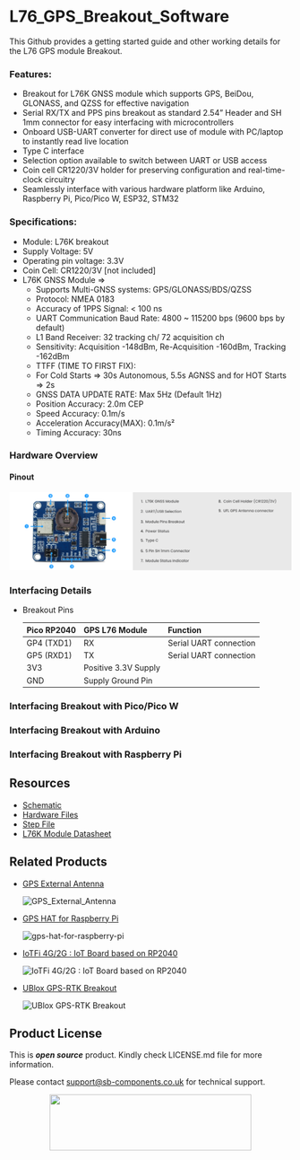 # L76_GPS_Breakout_Software

This Github provides a getting started guide and other working details for the L76 GPS module Breakout.


### Features:
- Breakout for L76K GNSS module which supports GPS, BeiDou, GLONASS, and QZSS for effective navigation
- Serial RX/TX and PPS pins breakout as standard 2.54” Header and SH 1mm connector for easy interfacing with microcontrollers
- Onboard USB-UART converter for direct use of module with PC/laptop to instantly read live location
- Type C interface
- Selection option available to switch between UART or USB access
- Coin cell CR1220/3V holder for preserving configuration and real-time-clock circuitry 
- Seamlessly interface with various hardware platform like Arduino, Raspberry Pi, Pico/Pico W, ESP32, STM32
  
### Specifications:
- Module: L76K breakout
- Supply Voltage: 5V
- Operating pin voltage: 3.3V
- Coin Cell: CR1220/3V [not included]
- L76K GNSS Module =>
	- Supports Multi-GNSS systems: GPS/GLONASS/BDS/QZSS
	- Protocol: NMEA 0183 
	- Accuracy of 1PPS Signal:  < 100 ns 
	- UART Communication Baud Rate: 4800 ~ 115200 bps (9600 bps by default)
	- L1 Band Receiver: 32 tracking ch/ 72 acquisition ch
	- Sensitivity: Acquisition -148dBm, Re-Acquisition -160dBm, Tracking -162dBm
	- TTFF (TIME TO FIRST FIX): 
	- For Cold Starts => 30s Autonomous, 5.5s AGNSS and for HOT Starts => 2s
	- GNSS DATA UPDATE RATE:  Max 5Hz (Default 1Hz)
	- Position Accuracy: 2.0m CEP
	- Speed Accuracy: 0.1m/s
	- Acceleration Accuracy(MAX): 0.1m/s²
	- Timing Accuracy: 30ns


### Hardware Overview
#### Pinout
<img src="https://github.com/sbcshop/L76_GPS_Breakout_Software/blob/main/images/L76_GPS_Breakout_Pinouts.png">


### Interfacing Details
- Breakout Pins 
  
  | Pico RP2040 | GPS L76 Module | Function |
  |---|---|---|
  |GP4 (TXD1) | RX | Serial UART connection |
  |GP5 (RXD1) | TX  | Serial UART connection |
  |3V3 | Positive 3.3V Supply | 
  |GND | Supply Ground Pin |

 
### Interfacing Breakout with Pico/Pico W


### Interfacing Breakout with Arduino 


### Interfacing Breakout with Raspberry Pi
  


## Resources
  * [Schematic]()
  * [Hardware Files]()
  * [Step File]()
  * [L76K Module Datasheet]()


## Related Products
  * [GPS External Antenna](https://shop.sb-components.co.uk/products/gps-external-antenna?_pos=1&_sid=7f1c5cecc&_ss=r) 
   
     ![GPS_External_Antenna](https://shop.sb-components.co.uk/cdn/shop/products/GPSAntenna_2.jpg?v=1640588714&width=300)   

  * [GPS HAT for Raspberry Pi](https://shop.sb-components.co.uk/products/gps-hat-for-raspberry-pi?_pos=6&_sid=7f1c5cecc&_ss=r) 
   
     ![gps-hat-for-raspberry-pi](https://shop.sb-components.co.uk/cdn/shop/products/GPSHATforRaspberryPi_5.png?v=1648553361&width=300) 

  * [IoTFi 4G/2G : IoT Board based on RP2040](https://shop.sb-components.co.uk/products/iotfi-2g-4g-iot-board-based-on-rp2040?variant=40430002307155) 
   
     ![IoTFi 4G/2G : IoT Board based on RP2040](https://shop.sb-components.co.uk/cdn/shop/products/Untitled-2_1.png?v=1679651257&width=300)
    
  * [UBlox GPS-RTK Breakout](https://shop.sb-components.co.uk/products/gps-rtk-hat-gps-rtk-hat-with-high-precision-rtk-gps-location-at-the-cm-level?_pos=3&_sid=7f1c5cecc&_ss=r) 
   
     ![UBlox GPS-RTK Breakout](https://shop.sb-components.co.uk/cdn/shop/products/03_32836ef3-a3d3-4039-bbd2-14d97fb53879.png?v=1675245485&width=300) 

## Product License

This is ***open source*** product. Kindly check LICENSE.md file for more information.

Please contact support@sb-components.co.uk for technical support.
<p align="center">
  <img width="360" height="100" src="https://cdn.shopify.com/s/files/1/1217/2104/files/Logo_sb_component_3.png?v=1666086771&width=300">
</p>
